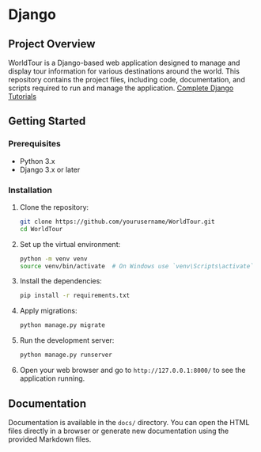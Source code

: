 # Django

## Project Overview

WorldTour is a Django-based web application designed to manage and display tour information for various destinations around the world. This repository contains the project files, including code, documentation, and scripts required to run and manage the application. [Complete Django Tutorials](https://www.youtube.com/playlist?list=PL4cUxeGkcC9iqfAag3a_BKEX1N43uJutw)

## Getting Started

### Prerequisites

- Python 3.x
- Django 3.x or later

### Installation

1. Clone the repository:

   ```bash
   git clone https://github.com/yourusername/WorldTour.git
   cd WorldTour
   ```

2. Set up the virtual environment:

   ```bash
   python -m venv venv
   source venv/bin/activate  # On Windows use `venv\Scripts\activate`
   ```

3. Install the dependencies:

   ```bash
   pip install -r requirements.txt
   ```

4. Apply migrations:

   ```bash
   python manage.py migrate
   ```

5. Run the development server:

   ```bash
   python manage.py runserver
   ```

6. Open your web browser and go to `http://127.0.0.1:8000/` to see the application running.

## Documentation

Documentation is available in the `docs/` directory. You can open the HTML files directly in a browser or generate new documentation using the provided Markdown files.
